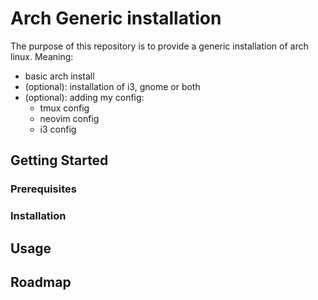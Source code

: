 # Arch Generic installation

The purpose of this repository is to provide a generic installation
of arch linux. Meaning:
- basic arch install
- (optional): installation of i3, gnome or both
- (optional): adding my config:
    - tmux config
    - neovim config
    - i3 config

## Getting Started

### Prerequisites

### Installation

## Usage

## Roadmap

